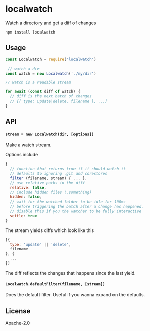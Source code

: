 # localwatch

Watch a directory and get a diff of changes

```
npm install localwatch
```

## Usage

``` js
const Localwatch = require('localwatch')

 // watch a dir
const watch = new Localwatch('./my/dir')

// watch is a readable stream

for await (const diff of watch) {
  // diff is the next batch of changes
  // [{ type: update|delete, filename }, ...]
}
```

## API

#### `stream = new Localwatch(dir, [options])`

Make a watch stream.

Options include

```js
{
  // function that returns true if it should watch it
  // defaults to ignoring .git and corestores
  filter (filename, stream) { ... },
  // use relative paths in the diff
  relative: false,
  // include hidden files (.something)
  hidden: false,
  // wait for the watched folder to be idle for 100ms
  // before triggering the batch after a change has happened.
  // disable this if you the watcher to be fully interactive
  settle: true
}
```

The stream yields diffs which look like this

```js
[{
  type: 'update' || 'delete',
  filename
}, {
  ...
}]
```

The diff reflects the changes that happens since the last yield.

#### `Localwatch.defaultFilter(filename, [stream])`

Does the default filter. Useful if you wanna expand on the defaults.

## License

Apache-2.0
